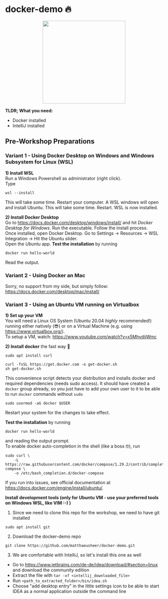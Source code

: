 # docker-demo 🔥
<p align="center">
  <img width="264" src="https://user-images.githubusercontent.com/8364783/140619846-e4733d97-7479-4eb4-8b12-dec8b7f0fce0.png">
</p>

**TLDR; What you need:**
- Docker installed
- IntelliJ installed

## Pre-Workshop Preparations
### Variant 1 - Using Docker Desktop on Windows and Windows Subsystem for Linux (WSL)
**1) Install WSL**  
Run a Windows Powershell as administrator (right click).  
Type  
```
wsl --install
```
This will take some time. Restart your computer. A WSL windows will open and install Ubuntu. This will take some time. Restart. WSL is now installed.  

**2) Install Docker Desktop**  
Go to https://docs.docker.com/desktop/windows/install/ and hit _Docker Desktop for Windows_. Run the executable. Follow the install process.  
Once installed, open Docker Desktop. Go to Settings -> Resources -> WSL Integration -> Hit the Ubuntu slider.  
Open the _Ubuntu_ app. **Test the installation** by running  
```
docker run hello-world
```
Read the output.  

### Variant 2 - Using Docker an Mac
Sorry, no support from my side, but simply follow: https://docs.docker.com/desktop/mac/install/

### Variant 3 - Using an Ubuntu VM running on Virtualbox
**1) Set up your VM**  
You will need a Linux OS System (Ubuntu 20.04 *highly* recommended!) running either natively (😎) or on a Virtual Machine (e.g. using https://www.virtualbox.org/).  
To setup a VM, watch: https://www.youtube.com/watch?v=x5MhydijWmc

**2) Install docker** the fast way 🚀
```
sudo apt install curl
```
```
curl -fsSL https://get.docker.com -o get-docker.sh
sh get-docker.sh
```
This convenience script detects your distribution and installs docker and required dependencies (needs sudo access). It should have created a `docker` group already, so you just have to add your own user to it to be able to run `docker` commands without `sudo`
```
sudo usermod -aG docker $USER
```
Restart your system for the changes to take effect.  

**Test the installation** by running
```
docker run hello-world
```
and reading the output prompt.  
To enable docker auto-completion in the shell (like a boss 🤓), run
```
sudo curl \
    -L https://raw.githubusercontent.com/docker/compose/1.29.2/contrib/completion/bash/docker-compose \
    -o /etc/bash_completion.d/docker-compose
```

If you run into issues, see official documentation at https://docs.docker.com/engine/install/ubuntu/.

**Install development tools (only for Ubuntu VM - use your preferred tools on Windows WSL, like VIM :-) )**
1) Since we need to clone this repo for the workshop, we need to have git installed
```
sudo apt install git
```
2) Download the docker-demo repo
```
git clone https://github.com/matthaeusheer/docker-demo.git
```
3) We are comfortable with IntelliJ, so let's install this one as well
- Go to https://www.jetbrains.com/de-de/idea/download/#section=linux and download the community edition
- Extract the file with `tar -xf <intellij_downloaded_file>`
- Run `<path_to_extracted_folder>/bin/idea.sh`
- Choose "add desktop entry" in the little settings icon to be able to start IDEA as a normal application outside the command line
